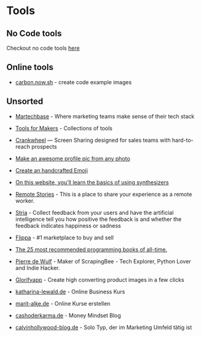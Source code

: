 # Tools

## No Code tools
Checkout no code tools [here](../nocode/)

## Online tools
- [carbon.now.sh](https://carbon.now.sh/) - create code example images

## Unsorted
- [Martechbase](https://martechbase.com/) - Where marketing teams make sense of their tech stack
- [Tools for Makers](https://toolsformakers.com/) - Collections of tools
- [Crankwheel](https://crankwheel.com/) — Screen Sharing designed for sales teams with hard-to-reach prospects
- [Make an awesome profile pic from any photo](https://pfpmaker.com)
- [Create an handcrafted Emoji](https://www.mymoji.co/)
- [On this website, you’ll learn the basics of using synthesizers](https://learningsynths.ableton.com/learning-more)
- [Remote Stories](https://www.remotestories.com/) - This is a place to share your experience as a remote worker.
- [Stria](https://stria.co/) - Collect feedback from your users and have the artificial intelligence tell you how positive the feedback is and whether the feedback indicates happiness or sadness
- [Flippa](https://www.flippa.com/) - #1 marketplace to buy and sell
- [The 25 most recommended programming books of all-time.](https://dev.to/daolf/the-25-most-recommended-programming-books-of-all-time-5fel)
- [Pierre de Wulf](https://www.daolf.com/posts/) - Maker of ScrapingBee - Tech Explorer, Python Lover and Indie Hacker.
- [Glorifyapp](https://www.glorifyapp.com) - Create high converting product images in a few clicks



- [katharina-lewald.de](https://katharina-lewald.de/) - Online Business Kurs
- [marit-alke.de](https://www.marit-alke.de/) - Online Kurse erstellen
- [cashoderkarma.de](https://cashoderkarma.de/) - Money Mindset Blog
- [calvinhollywood-blog.de](https://calvinhollywood-blog.de/) - Solo Typ, der im Marketing Umfeld tätig ist
